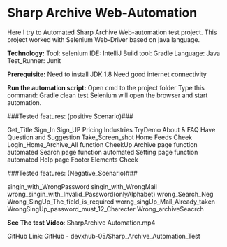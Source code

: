 # Sharp Archive Web-Automation
Here I try to Automated Sharp Archive Web-automation test project. This project worked with Selenium Web-Driver based on java language.

**Technology:**
Tool: selenium
IDE: IntelliJ
Build tool: Gradle
Language: Java
Test_Runner: Junit

**Prerequisite:**
Need to install JDK 1.8
Need good internet connectivity

**Run the automation script:**
Open cmd to the project folder
Type this command:
Gradle clean test
Selenium will open the browser and start automation.

###Tested features: (positive Scenario)###

Get_Title
Sign_In
Sign_UP
Pricing
Industries
TryDemo
About & FAQ
Have Question and Suggestion
Take_Screen_shot
Home Feeds Cheek
Login_Home_Archive_All function CheekUp
Archive page function automated
Search page function automated
Setting page function automated
Help page
Footer
Elements Cheek

###Tested features: (Negative_Scenario)###

singin_with_WrongPassword
singin_with_WrongMail
wrong_singin_with_Invalid_Password(onlyAlphabet)
wrong_Search_Neg
Wrong_SingUp_The_field_is_required
worng_singUp_Mail_Already_taken
WrongSingUp_password_must_12_Charecter
Wrong_archiveSeacrch

**See The test Video**: SharpArchive Automation.mp4

GitHub Link: GitHub - devxhub-05/Sharp_Archive_Automation_Test